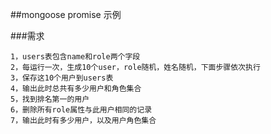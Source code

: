 ##mongoose promise 示例

###需求

```
1，users表包含name和role两个字段
2，每运行一次，生成10个user，role随机，姓名随机，下面步骤依次执行
3，保存这10个用户到users表
4，输出此时总共有多少用户和角色集合
5，找到排名第一的用户
6，删除所有role属性与此用户相同的记录
7，输出此时有多少用户，以及用户角色集合
```